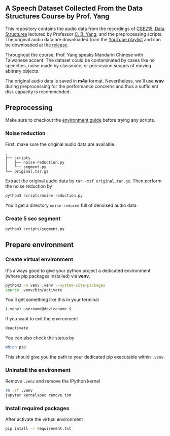 ## A Speech Dataset Collected From the Data Structures Course by Prof. Yang
This repository contains the audio data from the recordings of [CSE215, Data Structures](http://par.cse.nsysu.edu.tw/~cbyang/course/ds/ds_index.htm) lectured by Professor [C. B. Yang](http://par.cse.nsysu.edu.tw/~cbyang/), and the preprocessing scripts. The original audio data are downloaded from the [YouTube playlist](https://youtube.com/playlist?list=PLs81hTyfCaoXSa8NVmVy7IZVzJLpNhglk) and can be downloaded at the [release](https://github.com/ernestchu/yang-ds-speech/releases/tag/0.0.1).

Throughout the course, Prof. Yang speaks Mandarin Chinese with Taiwanese accent. The dataset could be contaminated by cases like no speeches, noise made by classmate, or percussion sounds of moving abitrary objects.

The original audio data is saved in **m4a** format. Nevertheless, we'll use **wav** during preprocessing for the performance concerns and thus a sufficient disk capacity is recommended.

## Preprocessing
Make sure to checkout the [environment guide](#prepare-environment) before trying any scripts.

### Noise reduction
First, make sure the original audio data are available.
```
.
├── scripts
│   ├── noise-reduction.py
│   └── segment.py
└── original.tar.gz
```
Extract the original audio data by `tar -xzf original.tar.gz`. Then perform the noise reduction by
```sh
python3 scripts/noise-reduction.py
```
You'll get a directory `noise-reduced` full of denoised audio data

### Create 5 sec segment
```sh
python3 scripts/segment.py
```

## Prepare environment
### Create virtual environment
It's always good to give your python project a dedicated environment (where pip packages installed) via **venv**.
```sh
python3 -m venv .venv --system-site-packages
source .venv/bin/activate
```
You'll get something like this in your terminal
```sh
(.venv) username@devicename $
```
If you want to exit the environment
```sh
deactivate
```

You can also check the status by
```sh
which pip
```
This should give you the path to your dedicated pip executable within `.venv`.

### Uninstall the environment
Remove `.venv` and remove the IPython kernel
```sh
rm -rf .venv
jupyter kernelspec remove tsm
```
### Install required packages
After activate the virtual environment
```sh
pip intall -r requirement.txt
```



